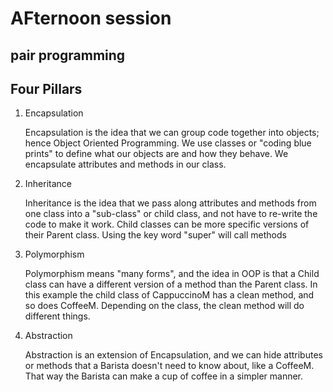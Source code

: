<link rel="stylesheet" href="../../../../md-framework.css">

# AFternoon session
## pair programming

## Four Pillars

1. Encapsulation

    Encapsulation is the idea that we can group code together into objects; hence Object Oriented Programming. We use classes or "coding blue prints" to define what our objects are and how they behave. We encapsulate attributes and methods in our class.
    
1. Inheritance

    Inheritance is the idea that we pass along attributes and methods from one class into a "sub-class" or child class, and not have to re-write the code to make it work.  Child classes can be more specific versions of their Parent class.  Using the key word "super" will call methods

1. Polymorphism

    Polymorphism means "many forms", and the idea in OOP is that a Child class can have a different version of a method than the Parent class. In this example the child class of CappuccinoM has a clean method, and so does CoffeeM. Depending on the class, the clean method will do different things.

1. Abstraction

    Abstraction is an extension of Encapsulation, and we can hide attributes or methods that a Barista doesn't need to know about, like a CoffeeM. That way the Barista can make a cup of coffee in a simpler manner.